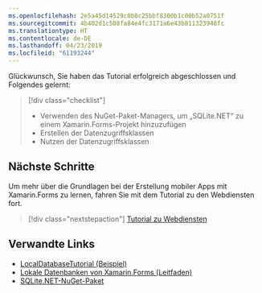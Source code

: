 ```yaml
---
ms.openlocfilehash: 2e5a45d14529c0b8c25bbf8300b1c00b52a0751f
ms.sourcegitcommit: 4b402d1c508fa84e4fc3171a6e43b811323948fc
ms.translationtype: HT
ms.contentlocale: de-DE
ms.lasthandoff: 04/23/2019
ms.locfileid: "61193244"
---
```

Glückwunsch, Sie haben das Tutorial erfolgreich abgeschlossen und Folgendes gelernt:

> [!div class="checklist"]
> - Verwenden des NuGet-Paket-Managers, um „SQLite.NET“ zu einem Xamarin.Forms-Projekt hinzuzufügen
> - Erstellen der Datenzugriffsklassen
> - Nutzen der Datenzugriffsklassen

## <a name="next-steps"></a>Nächste Schritte

Um mehr über die Grundlagen bei der Erstellung mobiler Apps mit Xamarin.Forms zu lernen, fahren Sie mit dem Tutorial zu den Webdiensten fort.

> [!div class="nextstepaction"]
> [Tutorial zu Webdiensten](~/get-started/tutorials/web-service/index.yml)

## <a name="related-links"></a>Verwandte Links

- [LocalDatabaseTutorial (Beispiel)](https://developer.xamarin.com/samples/xamarin-forms/GetStarted/Tutorials/LocalDatabaseTutorial)
- [Lokale Datenbanken von Xamarin.Forms (Leitfaden)](~/xamarin-forms/app-fundamentals/databases.md)
- [SQLite.NET-NuGet-Paket](https://www.nuget.org/packages/sqlite-net-pcl/)
